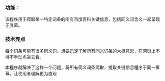 ### 功能：

该程序用于爬取某一特定词条的所有百度百科关键信息，包括同义词含义一起呈现于屏幕。

### 技术亮点

每个词条可能有很多同义词，想要迅速了解所有同义词条的大概意思，在网页上不得不手动点进去看。

本程序就解决了这样一个问题，将所有同义词条爬取，提取关键信息程序于同一屏幕。让使用者理解更为直观